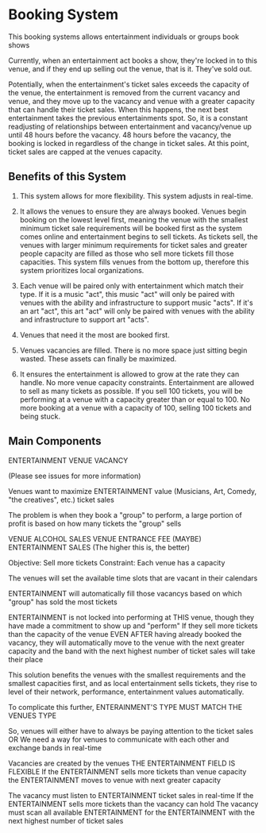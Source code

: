 Booking System
==============

This booking systems allows entertainment individuals or groups book shows

Currently, when an entertainment act books a show, they're locked in to this venue, and if they end up selling out the venue, that is it. They've sold out. 

Potentially, when the entertainment's ticket sales exceeds the capacity of the venue, the entertainment is removed from the current vacancy and venue, and they move up to the vacancy and venue with a greater capacity that can handle their ticket sales. When this happens, the next best entertainment takes the previous entertainments spot. So, it is a constant readjusting of relationships between entertainment and vacancy/venue up until 48 hours before the vacancy. 48 hours before the vacancy, the booking is locked in regardless of the change in ticket sales. At this point, ticket sales are capped at the venues capacity. 

Benefits of this System
-----------------------

1. This system allows for more flexibility. This system adjusts in real-time. 

2. It allows the venues to ensure they are always booked. Venues begin booking on the lowest level first, meaning the venue with the smallest minimum ticket sale requirements will be booked first as the system comes online and entertainment begins to sell tickets. As tickets sell, the venues with larger minimum requirements for ticket sales and greater people capacity are filled as those who sell more tickets fill those capacities. This system fills venues from the bottom up, therefore this system prioritizes local organizations.

3. Each venue will be paired only with entertainment which match their type. If it is a music "act", this music "act" will only be paired with venues with the ability and infrastructure to support music "acts". If it's an art "act", this art "act" will only be paired with venues with the ability and infrastructure to support art "acts".

4. Venues that need it the most are booked first.

5. Venues vacancies are filled. There is no more space just sitting begin wasted. These assets can finally be maximized.

4. It ensures the entertainment is allowed to grow at the rate they can handle. No more venue capacity constraints. Entertainment are allowed to sell as many tickets as possible. If you sell 100 tickets, you will be performing at a venue with a capacity greater than or equal to 100. No more booking at a venue with a capacity of 100, selling 100 tickets and being stuck.

Main Components
---------------

ENTERTAINMENT
VENUE
VACANCY

(Please see issues for more information)



Venues want to maximize ENTERTAINMENT value (Musicians, Art, Comedy, "the creatives", etc.) ticket sales

The problem is when they book a "group" to perform,
a large portion of profit is based on how many tickets the "group" sells

VENUE ALCOHOL SALES
VENUE ENTRANCE FEE (MAYBE)
ENTERTAINMENT SALES (The higher this is, the better)

Objective: Sell more tickets
Constraint: Each venue has a capacity

The venues will set the available time slots that are vacant in their calendars

ENTERTAINMENT will automatically fill those vacancys
based on which "group" has sold the most tickets

ENTERTAINMENT is not locked into performing at THIS venue,
though they have made a commitment to show up and "perform"
If they sell more tickets than the capacity of the venue
EVEN AFTER having already booked the vacancy, they will
automatically move to the venue with the next greater capacity
and the band with the next highest number of ticket sales will take their place

This solution benefits the venues with the smallest requirements
and the smallest capacities first, and as local entertainment sells tickets,
they rise to level of their network, performance, entertainment values automatically.

To complicate this further, ENTERAINMENT'S TYPE MUST MATCH THE VENUES TYPE

So, venues will either have to always be paying attention to the ticket sales OR
We need a way for venues to communicate with each other and exchange bands in real-time


Vacancies are created by the venues
THE ENTERTAINMENT FIELD IS FLEXIBLE
If the ENTERTAINMENT sells more tickets than venue capacity
the ENTERTAINMENT moves to venue with next greater capacity

The vacancy must listen to ENTERTAINMENT ticket sales in real-time
If the ENTERTAINMENT sells more tickets than the vacancy can hold
The vacancy must scan all available ENTERTAINMENT
for the ENTERTAINMENT with the next highest number of ticket sales

